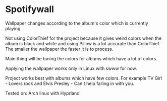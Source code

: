 # Spotifywall
Wallpaper changes according to the album's color which is currently playing

Not using ColorThief for the project because it gives weird colors when the album is black and white and using Pillow is a lot accurate than ColorThief. The smaller the wallpaper the faster it is to process.

Main thing will be tuning the colors for albums which have a lot of colors.

Applying the wallpaper works only in Linux with swww for now. 

Project works best with albums which have few colors. For example TV Girl - Lovers rock and Elvis Presley - Can't help falling in with you.

Tested on:
Arch linux with Hyprland
